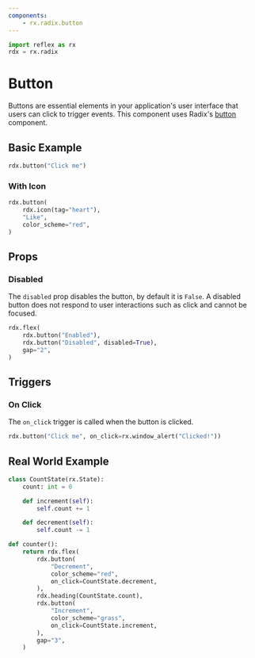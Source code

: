 ```yaml
---
components:
    - rx.radix.button
---
```



```python exec
import reflex as rx
rdx = rx.radix
```

 
# Button

Buttons are essential elements in your application's user interface that users can click to trigger events. This component uses Radix's [button](https://radix-ui.com/primitives/docs/components/button) component. 

## Basic Example

```python demo
rdx.button("Click me")
```

### With Icon

```python demo
rdx.button(
    rdx.icon(tag="heart"),
    "Like",
    color_scheme="red",
)
```

## Props

### Disabled

The `disabled` prop disables the button, by default it is `False`.  A disabled button does not respond to user interactions such as click and cannot be focused.

```python demo
rdx.flex(
    rdx.button("Enabled"),
    rdx.button("Disabled", disabled=True),
    gap="2",
)
```

## Triggers

### On Click

The `on_click` trigger is called when the button is clicked.

```python demo
rdx.button("Click me", on_click=rx.window_alert("Clicked!"))
```

## Real World Example

```python demo exec
class CountState(rx.State):
    count: int = 0

    def increment(self):
        self.count += 1

    def decrement(self):
        self.count -= 1

def counter():
    return rdx.flex(
        rdx.button(
            "Decrement",
            color_scheme="red",
            on_click=CountState.decrement,
        ),
        rdx.heading(CountState.count),
        rdx.button(
            "Increment",
            color_scheme="grass",
            on_click=CountState.increment,
        ),
        gap="3",
    )
```